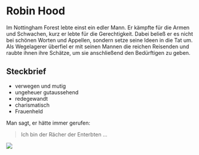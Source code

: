 # Robin Hood

Im Nottingham Forest lebte einst ein edler Mann. Er kämpfte für die Armen und Schwachen, kurz er lebte für die Gerechtigkeit. Dabei beließ er es nicht bei schönen Worten und Appellen, sondern setze seine Ideen in die Tat um. Als Wegelagerer überfiel er mit seinen Mannen die reichen Reisenden und raubte ihnen ihre Schätze, um sie anschließend den Bedürftigen zu geben.

## Steckbrief

* verwegen und mutig
* ungeheuer gutaussehend
* redegewandt
* charismatisch
* Frauenheld

Man sagt, er hätte immer gerufen:
> Ich bin der Rächer der Enterbten ...

<img src="https://content.staatsbibliothek-berlin.de/dms/PPN740132407/1200/0/00000001.jpg"/>
